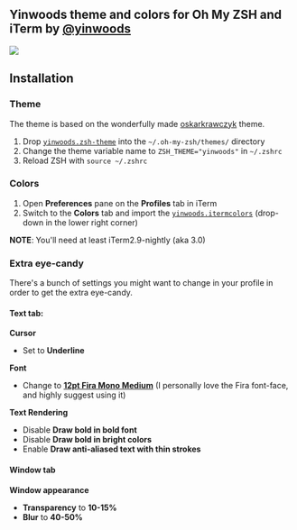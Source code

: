 ## Yinwoods theme and colors for Oh My ZSH and iTerm by [@yinwoods](https://weibo.com/yinwoods)

![](https://raw.githubusercontent.com/yinwoods/honukai-iterm/master/yinwoods.png)

## Installation

### Theme

The theme is based on the wonderfully made [oskarkrawczyk](https://github.com/oskarkrawczyk/honukai-iterm-zsh) theme.

1. Drop [`yinwoods.zsh-theme`](https://raw.githubusercontent.com/yinwoods/honukai-iterm/master/yinwoods.zsh-theme) into the `~/.oh-my-zsh/themes/` directory
2. Change the theme variable name to `ZSH_THEME="yinwoods"` in `~/.zshrc`
3. Reload ZSH with `source ~/.zshrc`

### Colors

1. Open **Preferences** pane on the **Profiles** tab in iTerm
2. Switch to the **Colors** tab and import the [`yinwoods.itermcolors`](https://raw.githubusercontent.com/yinwoods/honukai-iterm/master/yinwoods.itermcolors) (drop-down in the lower right corner)

**NOTE**: You'll need at least iTerm2.9-nightly (aka 3.0)

### Extra eye-candy

There's a bunch of settings you might want to change in your profile in order to get the extra eye-candy.

#### **Text** tab:

**Cursor**

- Set to **Underline**

**Font**

- Change to **[12pt Fira Mono Medium](https://github.com/mozilla/Fira/tree/master/ttf)** (I personally love the Fira font-face, and highly suggest using it)

**Text Rendering**

- Disable **Draw bold in bold font**
- Disable **Draw bold in bright colors**
- Enable **Draw anti-aliased text with thin strokes**

#### **Window** tab

**Window appearance**

- **Transparency** to **10-15%**
- **Blur** to **40-50%**
